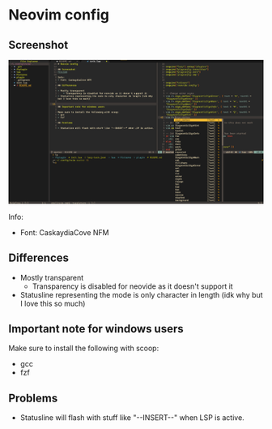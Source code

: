 # Neovim config

## Screenshot
![Preview](Pictures/preview.png)

Info:
* Font: CaskaydiaCove NFM

## Differences

* Mostly transparent
    * Transparency is disabled for neovide as it doesn't support it
* Statusline representing the mode is only character in length (idk why but I love this so much)


## Important note for windows users

Make sure to install the following with scoop:
* gcc
* fzf

## Problems

* Statusline will flash with stuff like "--INSERT--" when LSP is active.
